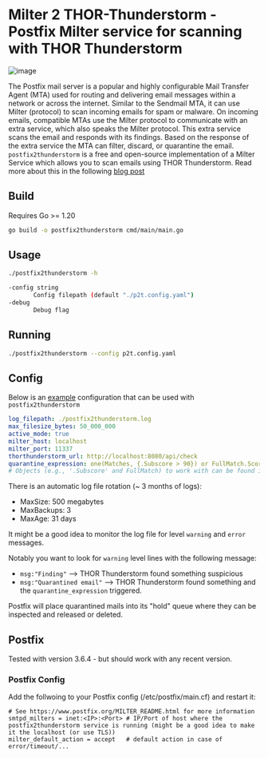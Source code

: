 # Milter 2 THOR-Thunderstorm - Postfix Milter service for scanning with THOR Thunderstorm

![image](https://github.com/NextronSystems/postfix2thunderstorm/assets/8741929/470abb8e-1b44-43df-8c84-dee3de92cf1b)

The Postfix mail server is a popular and highly configurable Mail Transfer Agent (MTA) used for routing and delivering email messages within a network or across the internet. Similar to the Sendmail MTA, it can use Milter (protocol) to scan incoming emails for spam or malware. On incoming emails, compatible MTAs use the Milter protocol to communicate with an extra service, which also speaks the Milter protocol. This extra service scans the email and responds with its findings. Based on the response of the extra service the MTA can filter, discard, or quarantine the email. `postfix2thunderstorm` is a free and open-source implementation of a Milter Service which allows you to scan emails using THOR Thunderstorm. Read more about this in the following [blog post](https://www.nextron-systems.com/2023/11/14/supercharged-postfix)

## Build

Requires Go >= 1.20

```bash
go build -o postfix2thunderstorm cmd/main/main.go
```

## Usage

```bash
./postfix2thunderstorm -h
```
```bash
-config string
       Config filepath (default "./p2t.config.yaml")
-debug
       Debug flag

```

## Running

```bash
./postfix2thunderstorm --config p2t.config.yaml
```

## Config

Below is an [example](https://github.com/NextronSystems/postfix2thunderstorm/blob/master/p2t.config.yaml) configuration that can be used with `postfix2thunderstorm`

```yml
log_filepath: ./postfix2thunderstorm.log                                        # log filepath
max_filesize_bytes: 50_000_000                                                  # max size in bytes
active_mode: true                                                               # if true mails are quarantied based on 'quarantine_expression', else its in 'passive-mode'
milter_host: localhost                                                          # host to listen on, postfix will connect here
milter_port: 11337                                                              # port to listen on
thorthunderstorm_url: http://localhost:8080/api/check                           # Thor Thunderstorm endpoint
quarantine_expression: one(Matches, {.Subscore > 90}) or FullMatch.Score > 90   # Expression (https://github.com/antonmedv/expr) used for deciding if email should be quarantined
# Objects (e.g., '.Subscore' and FullMatch) to work with can be found in "milter.go:16"
```

There is an automatic log file rotation (~ 3 months of logs): 

* MaxSize:    500 megabytes
* MaxBackups: 3
* MaxAge:     31 days

It might be a good idea to monitor the log file for level `warning` and `error` messages.

Notably you want to look for `warning` level lines with the following message:

* `msg:"Finding"` --> THOR Thunderstorm found something suspicious
* `msg:"Quarantined email"` --> THOR Thunderstorm found something and the `quarantine_expression` triggered.

Postfix will place quarantined mails into its "hold" queue where they can be inspected and released or deleted.

## Postfix

Tested with version 3.6.4 - but should work with any recent version.

### Postfix Config

Add the follwoing to your Postfix config (/etc/postfix/main.cf) and restart it:
```
# See https://www.postfix.org/MILTER_README.html for more information
smtpd_milters = inet:<IP>:<Port> # IP/Port of host where the postfix2thunderstorm service is running (might be a good idea to make it the localhost (or use TLS))
milter_default_action = accept   # default action in case of error/timeout/...
```
